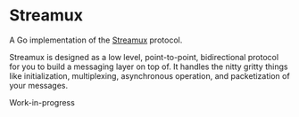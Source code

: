 Streamux
========

A Go implementation of the [Streamux](https://github.com/kstenerud/streamux) protocol.

Streamux is designed as a low level, point-to-point, bidirectional protocol for you to build a messaging layer on top of. It handles the nitty gritty things like initialization, multiplexing, asynchronous operation, and packetization of your messages.

Work-in-progress
